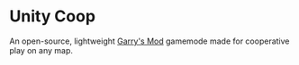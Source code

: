# Unity Coop
An open-source, lightweight [Garry's Mod](https://gmod.facepunch.com/) gamemode made for cooperative play on any map.